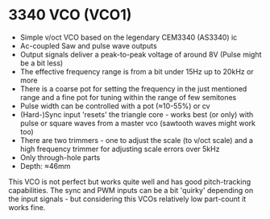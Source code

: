 # 3340 VCO (VCO1)
* Simple v/oct VCO based on the legendary CEM3340 (AS3340) ic
* Ac-coupled Saw and pulse wave outputs
* Output signals deliver a peak-to-peak voltage of around 8V (Pulse might be a bit less)
* The effective frequency range is from a bit under 15Hz up to 20kHz or more
* There is a coarse pot for setting the frequency in the just mentioned range and a fine pot for tuning within the range of few semitones
* Pulse width can be controlled with a pot (≈10-55%) or cv
* (Hard-)Sync input 'resets' the triangle core - works best (or only) with pulse or square waves from a master vco (sawtooth waves might work too)
* There are two trimmers - one to adjust the scale (to v/oct scale) and a high frequency trimmer for adjusting scale errors over 5kHz
* Only through-hole parts
* Depth: ≈46mm

This VCO is not perfect but works quite well and has good pitch-tracking capabilities. The sync and PWM inputs can be a bit 'quirky' depending on the input signals -
but considering this VCOs relatively low part-count it works fine.

